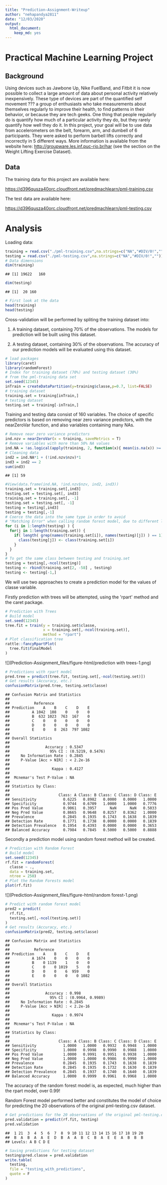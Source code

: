 ```yaml
---
title: "Prediction-Assignment-Writeup"
author: "nehapandya2811"
date: "12/03/2020"
output: 
  html_document: 
    keep_md: yes
---
```




# Practical Machine Learning Project

## Background

Using devices such as Jawbone Up, Nike FuelBand, and Fitbit it is now possible to collect a large amount of data about personal activity relatively inexpensively. These type of devices are part of the quantified self movement ??? a group of enthusiasts who take measurements about themselves regularly to improve their health, to find patterns in their behavior, or because they are tech geeks. One thing that people regularly do is quantify how much of a particular activity they do, but they rarely quantify how well they do it. In this project, your goal will be to use data from accelerometers on the belt, forearm, arm, and dumbell of 6 participants. They were asked to perform barbell lifts correctly and incorrectly in 5 different ways. More information is available from the website here: http://groupware.les.inf.puc-rio.br/har (see the section on the Weight Lifting Exercise Dataset).

## Data

The training data for this project are available here:

https://d396qusza40orc.cloudfront.net/predmachlearn/pml-training.csv

The test data are available here:

https://d396qusza40orc.cloudfront.net/predmachlearn/pml-testing.csv

# Analysis

Loading data:


```r
training = read.csv("./pml-training.csv",na.strings=c("NA","#DIV/0!",""))
testing = read.csv("./pml-testing.csv",na.strings=c("NA","#DIV/0!",""))
# Data dimensions
dim(training)
```

```
## [1] 19622   160
```

```r
dim(testing)
```

```
## [1]  20 160
```


```r
# First look at the data
head(training)
head(testing)
```

Cross-validation will be performed by spliting the training dataset into:

1) A training dataset, containing 70% of the observations. The models for prediction will be built using this dataset.

2) A testing dataset, containing 30% of the observations. The accuracy of our prediction models will be evaluated using this dataset.


```r
# load packages
library(caret)
library(randomForest)
# Index for training dataset (70%) and testing dataset (30%) 
# from the pml-training data set
set.seed(12345)
inTrain = createDataPartition(y=training$classe,p=0.7, list=FALSE)
# training dataset
training.set = training[inTrain,]
# testing dataset
testing.set = training[-inTrain,]
```

Training and testing data consist of 160 variables. The choice of specific predictors is based on removing near zero variance predictors, with the nearZeroVar function, and also variables containing many NAs.


```r
# Remove near zero variance predictors
ind.nzv = nearZeroVar(x = training, saveMetrics = T)
# Remove variables with more than 50% NA values
ind.NA = !as.logical(apply(training, 2, function(x){ mean(is.na(x)) >= 0.5}))
# Cleaning data
ind2 = ind.NA*1 + (!ind.nzv$nzv)*1
ind3 = ind2 == 2
sum(ind3)
```

```
## [1] 59
```

```r
#View(data.frame(ind.NA, !ind.nzv$nzv, ind2, ind3))
training.set = training.set[,ind3]
testing.set = testing.set[, ind3]
training.set = training.set[, -1]
testing.set = testing.set[, -1]
testing = testing[,ind3]
testing = testing[,-1]
# Coerce the data into the same type in order to avoid
# "Matching Error" when calling random forest model, due to different levels in variables
for (i in 1:length(testing) ) {
  for(j in 1:length(training.set)) {
    if( length( grep(names(training.set[i]), names(testing)[j]) ) == 1)  {
      class(testing[j]) <- class(training.set[i])
    }      
  }      
}
# To get the same class between testing and training.set
testing = testing[,-ncol(testing)]
testing <- rbind(training.set[2, -58] , testing)
testing <- testing[-1,]
```

We will use two approaches to create a prediction model for the values of classe variable. 

Firstly prediction with trees will be attempted, using the 'rpart' method and the caret package.


```r
# Prediction with Trees
# Build model
set.seed(12345)
tree.fit = train(y = training.set$classe,
                 x = training.set[,-ncol(training.set)],
                 method = "rpart")
# Plot classification tree
rattle::fancyRpartPlot(
  tree.fit$finalModel
)
```

![](Prediction-Assignment_files/figure-html/prediction with trees-1.png)<!-- -->

```r
# Predictions with rpart model
pred.tree = predict(tree.fit, testing.set[,-ncol(testing.set)])
# Get results (Accuracy, etc.)
confusionMatrix(pred.tree, testing.set$classe)
```

```
## Confusion Matrix and Statistics
## 
##           Reference
## Prediction    A    B    C    D    E
##          A 1042  108    0    0    0
##          B  632 1023  763  167    0
##          C    0    0    0    0    0
##          D    0    0    0    0    0
##          E    0    8  263  797 1082
## 
## Overall Statistics
##                                           
##                Accuracy : 0.5347          
##                  95% CI : (0.5219, 0.5476)
##     No Information Rate : 0.2845          
##     P-Value [Acc > NIR] : < 2.2e-16       
##                                           
##                   Kappa : 0.4127          
##                                           
##  Mcnemar's Test P-Value : NA              
## 
## Statistics by Class:
## 
##                      Class: A Class: B Class: C Class: D Class: E
## Sensitivity            0.6225   0.8982   0.0000   0.0000   1.0000
## Specificity            0.9744   0.6709   1.0000   1.0000   0.7776
## Pos Pred Value         0.9061   0.3957      NaN      NaN   0.5033
## Neg Pred Value         0.8665   0.9648   0.8257   0.8362   1.0000
## Prevalence             0.2845   0.1935   0.1743   0.1638   0.1839
## Detection Rate         0.1771   0.1738   0.0000   0.0000   0.1839
## Detection Prevalence   0.1954   0.4393   0.0000   0.0000   0.3653
## Balanced Accuracy      0.7984   0.7845   0.5000   0.5000   0.8888
```

Secondly a prediction model using random forest method will be created.


```r
# Prediction with Random Forest
# Build model
set.seed(12345)
rf.fit = randomForest(
  classe ~ .,
  data = training.set,
  ntree = 250)
# Plot the Random Forests model
plot(rf.fit)
```

![](Prediction-Assignment_files/figure-html/random forest-1.png)<!-- -->

```r
# Predict with random forest model
pred2 = predict(
  rf.fit,
  testing.set[,-ncol(testing.set)]
)
# Get results (Accuracy, etc.)
confusionMatrix(pred2, testing.set$classe)
```

```
## Confusion Matrix and Statistics
## 
##           Reference
## Prediction    A    B    C    D    E
##          A 1674    0    0    0    0
##          B    0 1139    1    0    0
##          C    0    0 1019    5    0
##          D    0    0    6  959    0
##          E    0    0    0    0 1082
## 
## Overall Statistics
##                                           
##                Accuracy : 0.998           
##                  95% CI : (0.9964, 0.9989)
##     No Information Rate : 0.2845          
##     P-Value [Acc > NIR] : < 2.2e-16       
##                                           
##                   Kappa : 0.9974          
##                                           
##  Mcnemar's Test P-Value : NA              
## 
## Statistics by Class:
## 
##                      Class: A Class: B Class: C Class: D Class: E
## Sensitivity            1.0000   1.0000   0.9932   0.9948   1.0000
## Specificity            1.0000   0.9998   0.9990   0.9988   1.0000
## Pos Pred Value         1.0000   0.9991   0.9951   0.9938   1.0000
## Neg Pred Value         1.0000   1.0000   0.9986   0.9990   1.0000
## Prevalence             0.2845   0.1935   0.1743   0.1638   0.1839
## Detection Rate         0.2845   0.1935   0.1732   0.1630   0.1839
## Detection Prevalence   0.2845   0.1937   0.1740   0.1640   0.1839
## Balanced Accuracy      1.0000   0.9999   0.9961   0.9968   1.0000
```

The accuracy of the random forest model is, as expected, much higher than the rpart model, over 0.99!

Random Forest model performed better and constitutes the model of choice for predicting the 20 observations of the original pml-testing.csv dataset.


```r
# Get predictions for the 20 observations of the original pml-testing.csv
pred.validation = predict(rf.fit, testing)
pred.validation
```

```
##  1 21  3  4  5  6  7  8  9 10 11 12 13 14 15 16 17 18 19 20 
##  B  A  B  A  A  E  D  B  A  A  B  C  B  A  E  E  A  B  B  B 
## Levels: A B C D E
```


```r
# Saving predictions for testing dataset
testing$pred.classe = pred.validation
write.table(
  testing,
  file = "testing_with_predictions",
  quote = F
)
```
